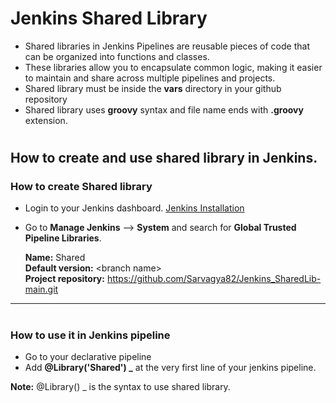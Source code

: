 # Jenkins Shared Library
- Shared libraries in Jenkins Pipelines are reusable pieces of code that can be organized into functions and classes.
- These libraries allow you to encapsulate common logic, making it easier to maintain and share across multiple pipelines and projects.
- Shared library must be inside the **vars** directory in your github repository
- Shared library uses **groovy** syntax and file name ends with **.groovy** extension. 

#
## How to create and use shared library in Jenkins.

### How to create Shared library
- Login to your Jenkins dashboard. <a href="">Jenkins Installation</a>
- Go to **Manage Jenkins** --> **System** and search for **Global Trusted Pipeline Libraries**.


  **Name:** Shared <br>
  **Default version:** \<branch name><br>
  **Project repository:** https://github.com/Sarvagya82/Jenkins_SharedLib-main.git <br>
****


#
### How to use it in Jenkins pipeline
- Go to your declarative pipeline
- Add **@Library('Shared') _** at the very first line of your jenkins pipeline.


**Note:** @Library() _ is the syntax to use shared library.
